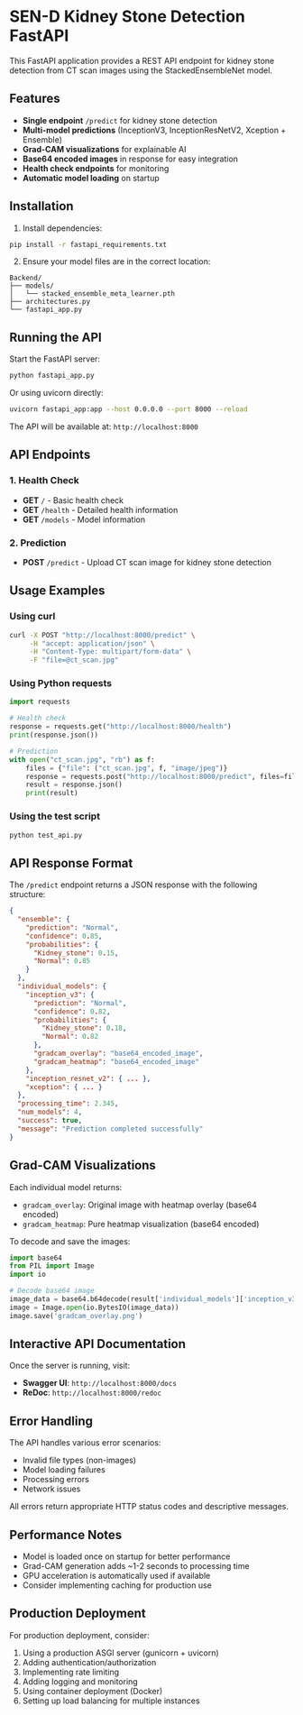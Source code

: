 # SEN-D Kidney Stone Detection FastAPI

This FastAPI application provides a REST API endpoint for kidney stone detection from CT scan images using the StackedEnsembleNet model.

## Features

- **Single endpoint** `/predict` for kidney stone detection
- **Multi-model predictions** (InceptionV3, InceptionResNetV2, Xception + Ensemble)
- **Grad-CAM visualizations** for explainable AI
- **Base64 encoded images** in response for easy integration
- **Health check endpoints** for monitoring
- **Automatic model loading** on startup

## Installation

1. Install dependencies:

```bash
pip install -r fastapi_requirements.txt
```

2. Ensure your model files are in the correct location:

```
Backend/
├── models/
│   └── stacked_ensemble_meta_learner.pth
├── architectures.py
└── fastapi_app.py
```

## Running the API

Start the FastAPI server:

```bash
python fastapi_app.py
```

Or using uvicorn directly:

```bash
uvicorn fastapi_app:app --host 0.0.0.0 --port 8000 --reload
```

The API will be available at: `http://localhost:8000`

## API Endpoints

### 1. Health Check

- **GET** `/` - Basic health check
- **GET** `/health` - Detailed health information
- **GET** `/models` - Model information

### 2. Prediction

- **POST** `/predict` - Upload CT scan image for kidney stone detection

## Usage Examples

### Using curl

```bash
curl -X POST "http://localhost:8000/predict" \
     -H "accept: application/json" \
     -H "Content-Type: multipart/form-data" \
     -F "file=@ct_scan.jpg"
```

### Using Python requests

```python
import requests

# Health check
response = requests.get("http://localhost:8000/health")
print(response.json())

# Prediction
with open("ct_scan.jpg", "rb") as f:
    files = {"file": ("ct_scan.jpg", f, "image/jpeg")}
    response = requests.post("http://localhost:8000/predict", files=files)
    result = response.json()
    print(result)
```

### Using the test script

```bash
python test_api.py
```

## API Response Format

The `/predict` endpoint returns a JSON response with the following structure:

```json
{
  "ensemble": {
    "prediction": "Normal",
    "confidence": 0.85,
    "probabilities": {
      "Kidney_stone": 0.15,
      "Normal": 0.85
    }
  },
  "individual_models": {
    "inception_v3": {
      "prediction": "Normal",
      "confidence": 0.82,
      "probabilities": {
        "Kidney_stone": 0.18,
        "Normal": 0.82
      },
      "gradcam_overlay": "base64_encoded_image",
      "gradcam_heatmap": "base64_encoded_image"
    },
    "inception_resnet_v2": { ... },
    "xception": { ... }
  },
  "processing_time": 2.345,
  "num_models": 4,
  "success": true,
  "message": "Prediction completed successfully"
}
```

## Grad-CAM Visualizations

Each individual model returns:

- `gradcam_overlay`: Original image with heatmap overlay (base64 encoded)
- `gradcam_heatmap`: Pure heatmap visualization (base64 encoded)

To decode and save the images:

```python
import base64
from PIL import Image
import io

# Decode base64 image
image_data = base64.b64decode(result['individual_models']['inception_v3']['gradcam_overlay'])
image = Image.open(io.BytesIO(image_data))
image.save('gradcam_overlay.png')
```

## Interactive API Documentation

Once the server is running, visit:

- **Swagger UI**: `http://localhost:8000/docs`
- **ReDoc**: `http://localhost:8000/redoc`

## Error Handling

The API handles various error scenarios:

- Invalid file types (non-images)
- Model loading failures
- Processing errors
- Network issues

All errors return appropriate HTTP status codes and descriptive messages.

## Performance Notes

- Model is loaded once on startup for better performance
- Grad-CAM generation adds ~1-2 seconds to processing time
- GPU acceleration is automatically used if available
- Consider implementing caching for production use

## Production Deployment

For production deployment, consider:

1. Using a production ASGI server (gunicorn + uvicorn)
2. Adding authentication/authorization
3. Implementing rate limiting
4. Adding logging and monitoring
5. Using container deployment (Docker)
6. Setting up load balancing for multiple instances
